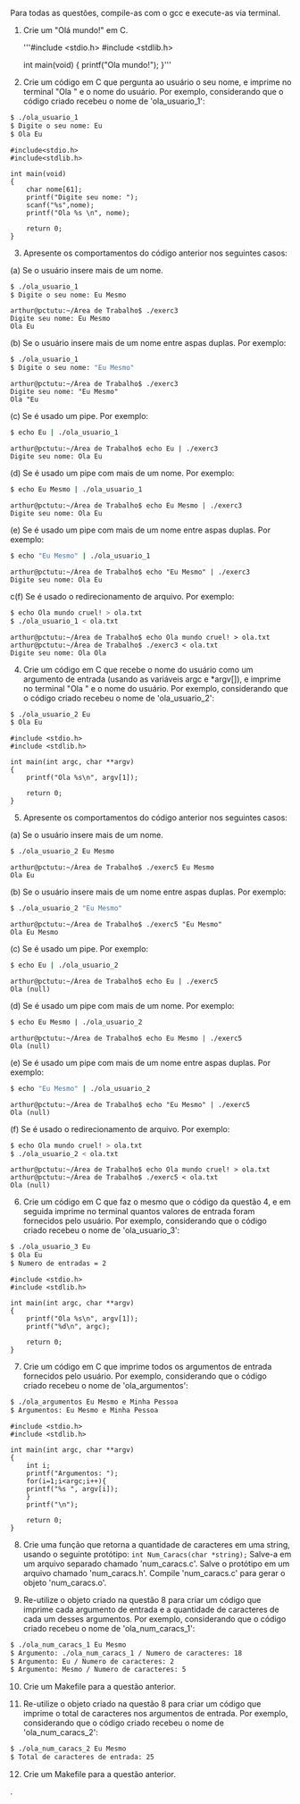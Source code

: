 Para todas as questões, compile-as com o gcc e execute-as via terminal.

1. Crie um "Olá mundo!" em C.

	'''#include <stdio.h>
	#include <stdlib.h>

	int main(void)
	{
		printf("Ola mundo!");
	}'''	


2. Crie um código em C que pergunta ao usuário o seu nome, e imprime no terminal "Ola " e o nome do usuário. Por exemplo, considerando que o código criado recebeu o nome de 'ola_usuario_1':

```bash
$ ./ola_usuario_1
$ Digite o seu nome: Eu
$ Ola Eu
```

	#include<stdio.h>
	#include<stdlib.h>

	int main(void)
	{
		char nome[61];
		printf("Digite seu nome: ");
		scanf("%s",nome);
		printf("Ola %s \n", nome);
 
		return 0;
	}


3. Apresente os comportamentos do código anterior nos seguintes casos:

(a) Se o usuário insere mais de um nome.
```bash
$ ./ola_usuario_1
$ Digite o seu nome: Eu Mesmo
```

	arthur@pctutu:~/Área de Trabalho$ ./exerc3
	Digite seu nome: Eu Mesmo
	Ola Eu


(b) Se o usuário insere mais de um nome entre aspas duplas. Por exemplo:
```bash
$ ./ola_usuario_1
$ Digite o seu nome: "Eu Mesmo"
```

	arthur@pctutu:~/Área de Trabalho$ ./exerc3
	Digite seu nome: "Eu Mesmo"
	Ola "Eu 


(c) Se é usado um pipe. Por exemplo:
```bash
$ echo Eu | ./ola_usuario_1
```

	arthur@pctutu:~/Área de Trabalho$ echo Eu | ./exerc3 
	Digite seu nome: Ola Eu 


(d) Se é usado um pipe com mais de um nome. Por exemplo:
```bash
$ echo Eu Mesmo | ./ola_usuario_1
```

	arthur@pctutu:~/Área de Trabalho$ echo Eu Mesmo | ./exerc3 
	Digite seu nome: Ola Eu


(e) Se é usado um pipe com mais de um nome entre aspas duplas. Por exemplo:
```bash
$ echo "Eu Mesmo" | ./ola_usuario_1
```

	arthur@pctutu:~/Área de Trabalho$ echo "Eu Mesmo" | ./exerc3 
	Digite seu nome: Ola Eu


c(f) Se é usado o redirecionamento de arquivo. Por exemplo:
```bash
$ echo Ola mundo cruel! > ola.txt
$ ./ola_usuario_1 < ola.txt
```
	arthur@pctutu:~/Área de Trabalho$ echo Ola mundo cruel! > ola.txt
	arthur@pctutu:~/Área de Trabalho$ ./exerc3 < ola.txt
	Digite seu nome: Ola Ola



4. Crie um código em C que recebe o nome do usuário como um argumento de entrada (usando as variáveis argc e *argv[]), e imprime no terminal "Ola " e o nome do usuário. Por exemplo, considerando que o código criado recebeu o nome de 'ola_usuario_2':

```bash
$ ./ola_usuario_2 Eu
$ Ola Eu
```

	#include <stdio.h>
	#include <stdlib.h>
	
	int main(int argc, char **argv)
	{
		printf("Ola %s\n", argv[1]);
		
		return 0;
	}


5. Apresente os comportamentos do código anterior nos seguintes casos:

(a) Se o usuário insere mais de um nome.
```bash
$ ./ola_usuario_2 Eu Mesmo
```

	arthur@pctutu:~/Área de Trabalho$ ./exerc5 Eu Mesmo
	Ola Eu


(b) Se o usuário insere mais de um nome entre aspas duplas. Por exemplo:
```bash
$ ./ola_usuario_2 "Eu Mesmo"
```

	arthur@pctutu:~/Área de Trabalho$ ./exerc5 "Eu Mesmo"
	Ola Eu Mesmo


(c) Se é usado um pipe. Por exemplo:
```bash
$ echo Eu | ./ola_usuario_2
```

	arthur@pctutu:~/Área de Trabalho$ echo Eu | ./exerc5
	Ola (null)


(d) Se é usado um pipe com mais de um nome. Por exemplo:
```bash
$ echo Eu Mesmo | ./ola_usuario_2
```

	arthur@pctutu:~/Área de Trabalho$ echo Eu Mesmo | ./exerc5
	Ola (null)


(e) Se é usado um pipe com mais de um nome entre aspas duplas. Por exemplo:
```bash
$ echo "Eu Mesmo" | ./ola_usuario_2
```

	arthur@pctutu:~/Área de Trabalho$ echo "Eu Mesmo" | ./exerc5
	Ola (null)


(f) Se é usado o redirecionamento de arquivo. Por exemplo:
```bash
$ echo Ola mundo cruel! > ola.txt
$ ./ola_usuario_2 < ola.txt
```

	arthur@pctutu:~/Área de Trabalho$ echo Ola mundo cruel! > ola.txt
	arthur@pctutu:~/Área de Trabalho$ ./exerc5 < ola.txt
	Ola (null)


6. Crie um código em C que faz o mesmo que o código da questão 4, e em seguida imprime no terminal quantos valores de entrada foram fornecidos pelo usuário. Por exemplo, considerando que o código criado recebeu o nome de 'ola_usuario_3':

```bash
$ ./ola_usuario_3 Eu
$ Ola Eu
$ Numero de entradas = 2
```

	#include <stdio.h>
	#include <stdlib.h>

	int main(int argc, char **argv)
	{
		printf("Ola %s\n", argv[1]);
		printf("%d\n", argc);

		return 0;
	}


7. Crie um código em C que imprime todos os argumentos de entrada fornecidos pelo usuário. Por exemplo, considerando que o código criado recebeu o nome de 'ola_argumentos':

```bash
$ ./ola_argumentos Eu Mesmo e Minha Pessoa
$ Argumentos: Eu Mesmo e Minha Pessoa
```

	#include <stdio.h>
	#include <stdlib.h>

	int main(int argc, char **argv)
	{
		int i;
		printf("Argumentos: ");
		for(i=1;i<argc;i++){
		printf("%s ", argv[i]);
		}
		printf("\n");
	
		return 0;
	}	



8. Crie uma função que retorna a quantidade de caracteres em uma string, usando o seguinte protótipo:
`int Num_Caracs(char *string);` Salve-a em um arquivo separado chamado 'num_caracs.c'. Salve o protótipo em um arquivo chamado 'num_caracs.h'. Compile 'num_caracs.c' para gerar o objeto 'num_caracs.o'.



9. Re-utilize o objeto criado na questão 8 para criar um código que imprime cada argumento de entrada e a quantidade de caracteres de cada um desses argumentos. Por exemplo, considerando que o código criado recebeu o nome de 'ola_num_caracs_1':

```bash
$ ./ola_num_caracs_1 Eu Mesmo
$ Argumento: ./ola_num_caracs_1 / Numero de caracteres: 18
$ Argumento: Eu / Numero de caracteres: 2
$ Argumento: Mesmo / Numero de caracteres: 5
```



10. Crie um Makefile para a questão anterior.



11. Re-utilize o objeto criado na questão 8 para criar um código que imprime o total de caracteres nos argumentos de entrada. Por exemplo, considerando que o código criado recebeu o nome de 'ola_num_caracs_2':

```bash
$ ./ola_num_caracs_2 Eu Mesmo
$ Total de caracteres de entrada: 25
```



12. Crie um Makefile para a questão anterior.


.
